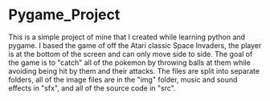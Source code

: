 # Pygame_Project

This is a simple project of mine that I created while learning python and pygame. I based the game of off the Atari classic Space Invaders, 
the player is at the bottom of the screen and can only move side to side. The goal of the game is to "catch" all of the pokemon by throwing balls at them while avoiding being hit by them and their attacks. The files are split into separate folders, all of the image files are in the "img" folder, music and sound effects in "sfx", and all of the source code in "src".
